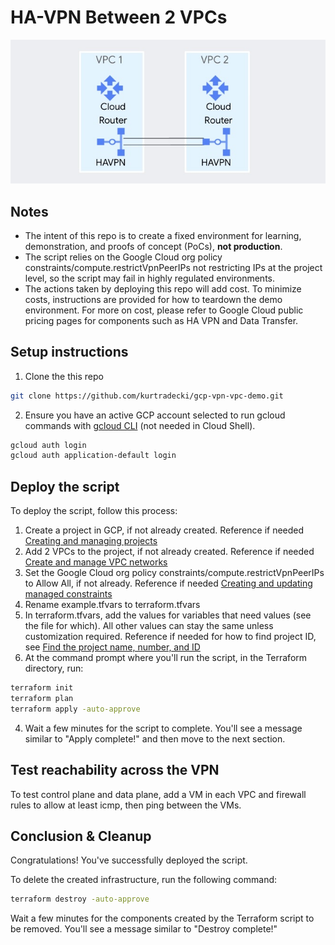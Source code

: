 # HA-VPN Between 2 VPCs

![architecture](./vpn-vpc-arch.jpg)

## Notes
* The intent of this repo is to create a fixed environment for learning, demonstration, and proofs of concept (PoCs), **not production**.
* The script relies on the Google Cloud org policy constraints/compute.restrictVpnPeerIPs not restricting IPs at the project level, so the script may fail in highly regulated environments.
* The actions taken by deploying this repo will add cost. To minimize costs, instructions are provided for how to teardown the demo environment. For more on cost, please refer to Google Cloud public pricing pages for components such as HA VPN and Data Transfer. 

## Setup instructions

1. Clone the this repo

```sh
git clone https://github.com/kurtradecki/gcp-vpn-vpc-demo.git
```

2. Ensure you have an active GCP account selected to run gcloud commands with [gcloud CLI](https://cloud.google.com/sdk/docs/install) (not needed in Cloud Shell).

```sh
gcloud auth login
gcloud auth application-default login
```

## Deploy the script

To deploy the script, follow this process:
1. Create a project in GCP, if not already created. Reference if needed [Creating and managing projects](https://cloud.google.com/resource-manager/docs/creating-managing-projects)
2. Add 2 VPCs to the project, if not already created. Reference if needed [Create and manage VPC networks](https://cloud.google.com/vpc/docs/create-modify-vpc-networks)
3. Set the Google Cloud org policy constraints/compute.restrictVpnPeerIPs to Allow All, if not already. Reference if needed [Creating and updating managed constraints](https://cloud.google.com/resource-manager/docs/organization-policy/using-constraints#creating_and_updating_managed_constraints)
4. Rename example.tfvars to terraform.tfvars
5. In terraform.tfvars, add the values for variables that need values (see the file for which). All other values can stay the same unless customization required. Reference if needed for how to find project ID, see [Find the project name, number, and ID](https://cloud.google.com/resource-manager/docs/creating-managing-projects#identifying_projects)
6. At the command prompt where you'll run the script, in the Terraform directory, run:

```sh 
terraform init
terraform plan
terraform apply -auto-approve
```

4. Wait a few minutes for the script to complete. You'll see a message similar to "Apply complete!" and then move to the next section.

## Test reachability across the VPN

To test control plane and data plane, add a VM in each VPC and firewall rules to allow at least icmp, then ping between the VMs. 

## Conclusion & Cleanup

Congratulations! You've successfully deployed the script.

To delete the created infrastructure, run the following command:

```sh
terraform destroy -auto-approve
```

Wait a few minutes for the components created by the Terraform script to be removed. You'll see a message similar to "Destroy complete!" 
